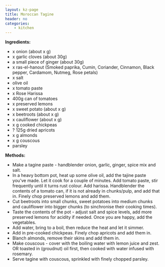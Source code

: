 ```yaml
---
layout: kz-page
title: Moroccan Tagine
header: no
categories:
    - kitchen
---
```


**Ingredients:**

* x onion (about x g)
* x garlic cloves (about 30g)
* a small piece of ginger (about 30g)
* x ras-el-hanout (Smoked paprika, Cumin, Coriander, Cinnamon, Black pepper, Cardamom, Nutmeg, Rose petals)
* x salt
<nbsp></nbsp>
* olive oil
* x tomato paste
* x Rose Harissa
* 400g can of tomatoes
* x preserved lemons
<nbsp></nbsp>
* x sweet potato (about x g)
* x beetroots (about x g)
* x cauliflower (about x g)
* x g cooked chickpeas
* ? 125g dried apricots
* x g almonds
<nbsp></nbsp>
* x g couscous
* parsley


**Methods:**

* Make a tagine paste - handblender onion, garlic, ginger, spice mix and salt.
* In a heavy bottom pot, heat up some olive oil, add the tajine paste you've made. Let it cook for a couple of minutes. Add tomato paste, stir frequently until it turns rust colour. Add harissa. Handblender the contents of a tomato can, if it is not already in chunks/pulp, and add that in. Finely chop preserved lemons and add them.
* Cut beetroots into small chunks, sweet potatoes into medium chunks and cauliflower into bigger chunks (to sinchronise their cooking times). 
* Taste the contents of the pot - adjust salt and spice levels, add more preserved lemons for acidity if needed. Once you are happy, add the vegetables.
* Add water, bring to a boil, then reduce the heat and let it simmer.
* Add in pre-cooked chickpeas. Finely chop apricots and add them in.
* Blanch almonds, remove their skins and add them in.
* Make couscous - cover with the boiling water with lemon juice and zest. OR toasted in (groudnut) oil first, then cooked with water infused with rosemary. 
* Serve tagine with couscous, sprinkled with finely chopped parsley.
